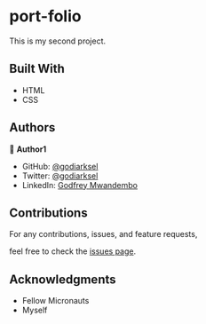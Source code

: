 # port-folio
This is my second project.

## Built With
- HTML
- CSS


## Authors

👤 **Author1**

- GitHub: [@godiarksel](https://github.com/githubhandle)
- Twitter: [@godiarksel](https://twitter.com/twitterhandle)
- LinkedIn: [Godfrey Mwandembo](https://linkedin.com/in/godfrey-mwandembo-045667127/)


##  Contributions

For any contributions, issues, and feature requests,

feel free to check the [issues page](../../issues/).


## Acknowledgments

- Fellow Micronauts
- Myself
